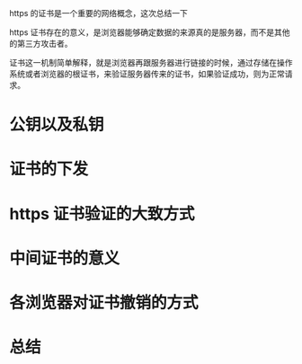 https 的证书是一个重要的网络概念，这次总结一下

https 证书存在的意义，是浏览器能够确定数据的来源真的是服务器，而不是其他的第三方攻击者。

证书这一机制简单解释，就是浏览器再跟服务器进行链接的时候，通过存储在操作系统或者浏览器的根证书，来验证服务器传来的证书，如果验证成功，则为正常请求。


# 公钥以及私钥

# 证书的下发

# https 证书验证的大致方式

# 中间证书的意义

# 各浏览器对证书撤销的方式

# 总结


